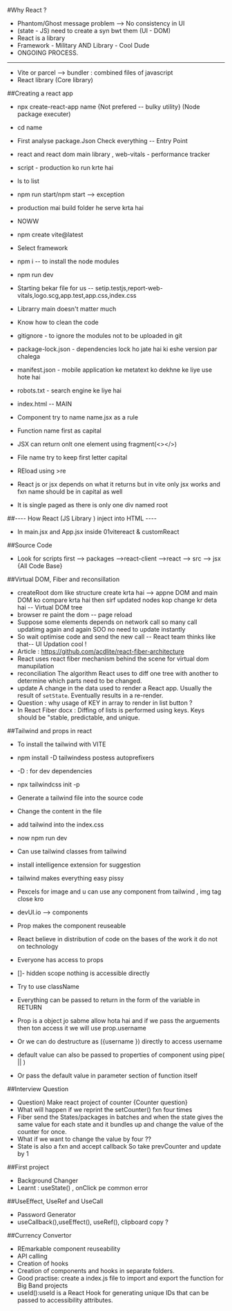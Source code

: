 #Why React ?
- Phantom/Ghost message problem --> No consistency in UI
- (state - JS) need to create a syn bwt them (UI - DOM)
- React is a library
- Framework - Military AND Library - Cool Dude
- ONGOING PROCESS.

---------------

- Vite or parcel --> bundler : combined files of javascript
- React library (Core library)


##Creating a react app

- npx create-react-app name {Not prefered -- bulky utility} (Node package executer)
- cd name
- First analyse package.Json Check everything -- Entry Point
- react and react dom main library , web-vitals - performance tracker
- script - production ko run krte hai 
- ls to list 
- npm run start/npm start --> exception 
- production mai build folder he serve krta hai 

- NOWW 
- npm create vite@latest
- Select framework
- npm i -- to install the node modules
- npm run dev

- Starting bekar file for us -- setip.testjs,report-web-vitals,logo.scg,app.test,app.css,index.css
- Librarry main doesn't matter much
- Know how to clean the code 
- gitignore - to ignore the modules not to be uploaded in git 
- package-lock.json - dependencies lock ho jate hai ki eshe version par chalega
- manifest.json - mobile application ke metatext ko dekhne ke liye use hote hai
- robots.txt - search engine ke liye hai
- index.html -- MAIN 
- Component try to name name.jsx as a rule 
- Function name first as capital 
- JSX can return onlt one element using fragment(<></>)
- File name try to keep first letter capital
- REload using >re
- React js or jsx depends on what it returns but in vite only jsx works and fxn name should be in capital as well
- It is single paged as there is only one div named root 

##---- How React (JS Library ) inject into HTML ----
- In main.jsx and App.jsx inside 01vitereact & customReact

##Source Code
- Look for scripts first --> packages -->react-client -->react --> src --> jsx {All Code Base} 

##Virtual DOM, Fiber and reconsillation 
- createRoot dom like structure create krta hai --> appne DOM and main DOM ko compare krta hai then sirf updated nodes kop change 
kr deta hai -- Virtual DOM tree
- browser re paint the dom -- page reload 
- Suppose some elements depends on network call so many call updatimg again and again SOO no need to update instantly 
- So wait optimise code and send the new call -- React team thinks like that-- UI Updation cool !
- Article : https://github.com/acdlite/react-fiber-architecture
- React uses react fiber mechanism behind the scene for virtual dom manupilation
- reconciliation
The algorithm React uses to diff one tree with another to determine which parts need to be changed.
- update
A change in the data used to render a React app. Usually the result of `setState`. Eventually results in a re-render.
- Question : why usage of KEY in array to render in list button ?
- In React Fiber docx : Diffing of lists is performed using keys. Keys should be "stable, predictable, and unique.


##Tailwind and props in react
- To install the tailwind with VITE
- npm install -D tailwindess postess autoprefixers 
- -D : for dev dependencies 
- npx tailwindcss init -p
- Generate a tailwind file into the source code 
- Change the content in the file 
- add tailwind into the index.css
- now npm run dev 
- Can use tailwind classes from tailwind
- install intelligence extension for suggestion 
- tailwind makes everything easy pissy 
- Pexcels for image and u can use any component from tailwind , img tag close kro 
- devUI.io --> components 

- Prop makes the component reuseable 
- React believe in distribution of code on the bases of the work it do not on technology
- Everyone has access to props
- []- hidden scope nothing is accessible directly 
- Try to use className 
- Everything can be passed to return in the form of the variable in RETURN
- Prop is a object jo sabme allow hota hai and if we pass the arguements then ton access it we will use prop.username 
- Or we can do destructure as ({username }) directly to access username
- default value can also be passed to properties of component using pipe( || )
- Or pass the default value in parameter section of function itself
 

 ##Interview Question
 - Question) Make react project of counter {Counter question}
 - What will happen if we reprint the setCounter() fxn four times
 - Fiber send the States/packages in batches and when the state gives the same value for each state and it bundles up and change the value of the counter for once.
 - What if we want to change the value by four ??
 - State is also a fxn and accept callback So take prevCounter and update by 1 

##First project
- Background Changer 
- Learnt : useState() , onClick pe common error

##UseEffect, UseRef and UseCall
- Password Generator 
- useCallback(),useEffect(), useRef(), clipboard copy ? 

##Currency Convertor
- REmarkable component reuseability
- API calling 
- Creation of hooks
- Creation of components and hooks in separate folders.
- Good practise: create a index.js file to import and export the function for Big Band projects 
- useId():useId is a React Hook for generating unique IDs that can be passed to accessibility attributes.

